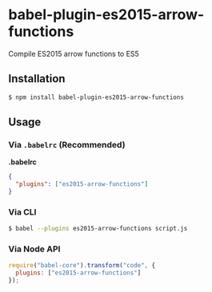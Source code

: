 # babel-plugin-es2015-arrow-functions

Compile ES2015 arrow functions to ES5

## Installation

```sh
$ npm install babel-plugin-es2015-arrow-functions
```

## Usage

### Via `.babelrc` (Recommended)

**.babelrc**

```json
{
  "plugins": ["es2015-arrow-functions"]
}
```

### Via CLI

```sh
$ babel --plugins es2015-arrow-functions script.js
```

### Via Node API

```javascript
require("babel-core").transform("code", {
  plugins: ["es2015-arrow-functions"]
});
```
